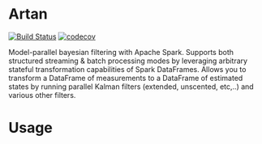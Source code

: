 # Artan
[![Build Status](https://travis-ci.com/ozancicek/artan.svg?branch=master)](https://travis-ci.com/ozancicek/artan)
[![codecov](https://codecov.io/gh/ozancicek/artan/branch/master/graph/badge.svg)](https://codecov.io/gh/ozancicek/artan)


Model-parallel bayesian filtering with Apache Spark. Supports both structured streaming & batch processing modes by
leveraging arbitrary stateful transformation capabilities of Spark DataFrames. Allows you to transform
a DataFrame of measurements to a DataFrame of estimated states by running parallel Kalman filters
(extended, unscented, etc,..) and various other filters.


Usage
=====

